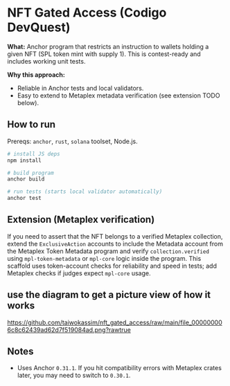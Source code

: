 # NFT Gated Access (Codigo DevQuest)

**What:** Anchor program that restricts an instruction to wallets holding a given NFT (SPL token mint with supply 1). This is contest-ready and includes working unit tests.

**Why this approach:**
- Reliable in Anchor tests and local validators.
- Easy to extend to Metaplex metadata verification (see extension TODO below).

## How to run

Prereqs: `anchor`, `rust`, `solana` toolset, Node.js.

```bash
# install JS deps
npm install

# build program
anchor build

# run tests (starts local validator automatically)
anchor test
```

## Extension (Metaplex verification)
If you need to assert that the NFT belongs to a verified Metaplex collection, extend the `ExclusiveAction` accounts to include the Metadata account from the Metaplex Token Metadata program and verify `collection.verified` using `mpl-token-metadata` or `mpl-core` logic inside the program. This scaffold uses token-account checks for reliability and speed in tests; add Metaplex checks if judges expect `mpl-core` usage.

## use the diagram to get a picture view of how it works 

https://github.com/taiwokassim/nft_gated_access/raw/main/file_000000006c8c62439ad62d7f519084ad.png?rawtrue

## Notes
- Uses Anchor `0.31.1`. If you hit compatibility errors with Metaplex crates later, you may need to switch to `0.30.1`.
